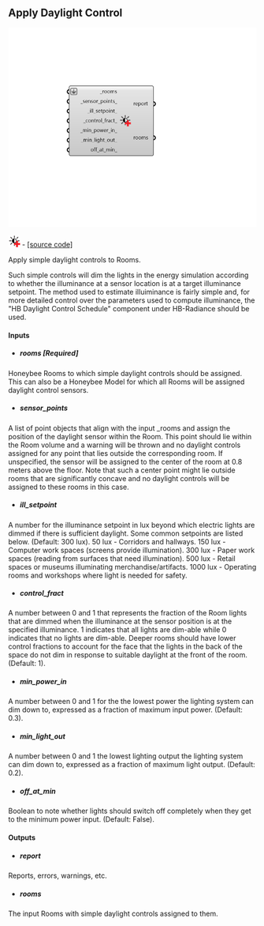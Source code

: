 ## Apply Daylight Control

![](../../images/components/Apply_Daylight_Control.png)

![](../../images/icons/Apply_Daylight_Control.png) - [[source code]](https://github.com/ladybug-tools/honeybee-grasshopper-energy/blob/master/honeybee_grasshopper_energy/src//HB%20Apply%20Daylight%20Control.py)


Apply simple daylight controls to Rooms. 

Such simple controls will dim the lights in the energy simulation according to whether the illuminance at a sensor location is at a target illuminance setpoint. The method used to estimate illuiminance is fairly simple and, for more detailed control over the parameters used to compute illuminance, the "HB Daylight Control Schedule" component under HB-Radiance should be used. 



#### Inputs
* ##### rooms [Required]
Honeybee Rooms to which simple daylight controls should be assigned. This can also be a Honeybee Model for which all Rooms will be assigned daylight control sensors. 
* ##### sensor_points 
A list of point objects that align with the input _rooms and assign the position of the daylight sensor within the Room. This point should lie within the Room volume and a warning will be thrown and no daylight controls assigned for any point that lies outside the corresponding room. If unspecified, the sensor will be assigned to the center of the room at 0.8 meters above the floor. Note that such a center point might lie outside rooms that are significantly concave and no daylight controls will be assigned to these rooms in this case. 
* ##### ill_setpoint 
A number for the illuminance setpoint in lux beyond which electric lights are dimmed if there is sufficient daylight. Some common setpoints are listed below. (Default: 300 lux). 
50 lux - Corridors and hallways. 150 lux - Computer work spaces (screens provide illumination). 300 lux - Paper work spaces (reading from surfaces that need illumination). 500 lux - Retail spaces or museums illuminating merchandise/artifacts. 1000 lux - Operating rooms and workshops where light is needed for safety. 
* ##### control_fract 
A number between 0 and 1 that represents the fraction of the Room lights that are dimmed when the illuminance at the sensor position is at the specified illuminance. 1 indicates that all lights are dim-able while 0 indicates that no lights are dim-able. Deeper rooms should have lower control fractions to account for the face that the lights in the back of the space do not dim in response to suitable daylight at the front of the room. (Default: 1). 
* ##### min_power_in 
A number between 0 and 1 for the the lowest power the lighting system can dim down to, expressed as a fraction of maximum input power. (Default: 0.3). 
* ##### min_light_out 
A number between 0 and 1 the lowest lighting output the lighting system can dim down to, expressed as a fraction of maximum light output. (Default: 0.2). 
* ##### off_at_min 
Boolean to note whether lights should switch off completely when they get to the minimum power input. (Default: False). 

#### Outputs
* ##### report
Reports, errors, warnings, etc. 
* ##### rooms
The input Rooms with simple daylight controls assigned to them. 